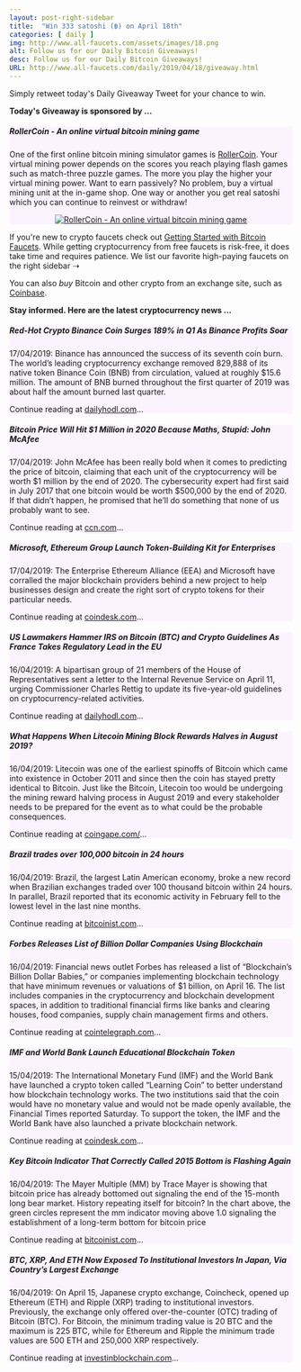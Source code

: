 ```yaml
---
layout: post-right-sidebar
title:  "Win 333 satoshi (฿) on April 18th"
categories: [ daily ]
img: http://www.all-faucets.com/assets/images/18.png
alt: Follow us for our Daily Bitcoin Giveaways!
desc: Follow us for our Daily Bitcoin Giveaways!
URL: http://www.all-faucets.com/daily/2019/04/18/giveaway.html
---
```


Simply retweet today's Daily Giveaway Tweet for your chance to win.

<b>Today's Giveaway is sponsored by ...</b>

<div class="sidebar-section" style="background-color:#fbf4ff">
     <h5><span>RollerCoin - An online virtual bitcoin mining game</span></h5>
     One of the first online bitcoin mining simulator games is <a href="http://bit.ly/www-rollercoin" target="_blank">RollerCoin</a>.
		 Your virtual mining power depends on the scores you reach playing flash games such as match-three puzzle games.
		 The more you play the higher your virtual mining power. Want to earn passively? No problem, buy a virtual mining unit at the in-game shop.
		 One way or another you get real satoshi which you can continue to reinvest or withdraw!
		 <p> </p>
		 <center><a href="http://bit.ly/www-rollercoin" target="_blank"><img src="http://www.all-faucets.com/assets/images/rollercoin-ad.gif" alt="RollerCoin - An online virtual bitcoin mining game"/></a></center>
</div>

If you're new to crypto faucets check out <a href="http://www.all-faucets.com/start.html">Getting Started with Bitcoin Faucets</a>. While getting cryptocurrency from free faucets is risk-free, it does take time and requires patience. We list our favorite high-paying faucets on the right sidebar ⇢

You can also <i>buy</i> Bitcoin and other crypto from an exchange site, such as <a href="http://bit.ly/www-coinbase" target="_blank">Coinbase</a>.

<b>Stay informed. Here are the latest cryptocurrency news ...</b>

<div class="sidebar-section" style="background-color:#fbf4ff">
     <h5><span>Red-Hot Crypto Binance Coin Surges 189% in Q1 As Binance Profits Soar</span></h5>
     17/04/2019: Binance has announced the success of its seventh coin burn. The world’s leading cryptocurrency exchange removed 829,888 of its native token Binance Coin (BNB) from circulation, valued at roughly $15.6 million. The amount of BNB burned throughout the first quarter of 2019 was about half the amount burned last quarter.
		 <p> </p>
     Continue reading at <a href="https://dailyhodl.com/2019/04/17/red-hot-crypto-binance-coin-surges-189-in-q1-as-binance-profits-soar/" target="_blank">dailyhodl.com</a>...
</div>

<div class="sidebar-section" style="background-color:#fbf4ff">
     <h5><span>Bitcoin Price Will Hit $1 Million in 2020 Because Maths, Stupid: John McAfee</span></h5>
     17/04/2019: John McAfee has been really bold when it comes to predicting the price of bitcoin, claiming that each unit of the cryptocurrency will be worth $1 million by the end of 2020. The cybersecurity expert had first said in July 2017 that one bitcoin would be worth $500,000 by the end of 2020. If that didn’t happen, he promised that he’ll do something that none of us probably want to see.
     <p> </p>
     Continue reading at <a href="https://www.ccn.com/john-mcafee-maths-bitcoin-1-million-by-2020" target="_blank">ccn.com</a>...
</div>

<div class="sidebar-section" style="background-color:#fbf4ff">
     <h5><span>Microsoft, Ethereum Group Launch Token-Building Kit for Enterprises</span></h5>
     17/04/2019: The Enterprise Ethereum Alliance (EEA) and Microsoft have corralled the major blockchain providers behind a new project to help businesses design and create the right sort of crypto tokens for their particular needs.  
		 <p> </p>
     Continue reading at <a href="https://www.coindesk.com/microsoft-ethereum-group-launch-token-building-kit-for-enterprises" target="_blank">coindesk.com</a>...
</div>

<div class="sidebar-section" style="background-color:#fbf4ff">
     <h5><span>US Lawmakers Hammer IRS on Bitcoin (BTC) and Crypto Guidelines As France Takes Regulatory Lead in the EU</span></h5>
     16/04/2019: A bipartisan group of 21 members of the House of Representatives sent a letter to the Internal Revenue Service on April 11, urging Commissioner Charles Rettig to update its five-year-old guidelines on cryptocurrency-related activities.
		 <p> </p>
     Continue reading at <a href="https://dailyhodl.com/2019/04/16/us-lawmakers-hammer-irs-on-bitcoin-btc-and-crypto-guidelines-as-france-takes-regulatory-lead-in-the-eu/" target="_blank">dailyhodl.com</a>...
</div>

<div class="sidebar-section" style="background-color:#fbf4ff">
     <h5><span>What Happens When Litecoin Mining Block Rewards Halves in August 2019?</span></h5>
     16/04/2019: Litecoin was one of the earliest spinoffs of Bitcoin which came into existence in October 2011 and since then the coin has stayed pretty identical to Bitcoin. Just like the Bitcoin, Litecoin too would be undergoing the mining reward halving process in August 2019 and every stakeholder needs to be prepared for the event as to what could be the probable consequences.
		 <p> </p>
     Continue reading at <a href="https://coingape.com/litecoin-mining-rewards-halves-august-2019/" target="_blank">coingape.com/</a>...
</div>

<div class="sidebar-section" style="background-color:#fbf4ff">
     <h5><span>Brazil trades over 100,000 bitcoin in 24 hours</span></h5>
     16/04/2019: Brazil, the largest Latin American economy, broke a new record when Brazilian exchanges traded over 100 thousand bitcoin within 24 hours. In parallel, Brazil reported that its economic activity in February fell to the lowest level in the last nine months.
		 <p> </p>
     Continue reading at <a href="https://bitcoinist.com/brazil-bitcoin-record-trading-volume-100k/" target="_blank">bitcoinist.com</a>...
</div>

<div class="sidebar-section" style="background-color:#fbf4ff">
     <h5><span>Forbes Releases List of Billion Dollar Companies Using Blockchain</span></h5>
     16/04/2019: Financial news outlet Forbes has released a list of “Blockchain’s Billion Dollar Babies,” or companies implementing blockchain technology that have minimum revenues or valuations of $1 billion, on April 16. The list includes companies in the cryptocurrency and blockchain development spaces, in addition to traditional financial firms like banks and clearing houses, food companies, supply chain management firms and others.
		 <p> </p>
     Continue reading at <a href="https://cointelegraph.com/news/forbes-releases-list-of-billion-dollar-companies-using-blockchain" target="_blank">cointelegraph.com</a>...
</div>

<div class="sidebar-section" style="background-color:#fbf4ff">
     <h5><span>IMF and World Bank Launch Educational Blockchain Token</span></h5>
     15/04/2019: The International Monetary Fund (IMF) and the World Bank have launched a crypto token called “Learning Coin” to better understand how blockchain technology works. The two institutions said that the coin would have no monetary value and would not be made openly available, the Financial Times reported Saturday. To support the token, the IMF and the World Bank have also launched a private blockchain network.
		 <p> </p>
     Continue reading at <a href="https://www.coindesk.com/imf-and-world-bank-launch-educational-blockchain-token" target="_blank">coindesk.com</a>...
</div>

<div class="sidebar-section" style="background-color:#fbf4ff">
     <h5><span>Key Bitcoin Indicator That Correctly Called 2015 Bottom is Flashing Again</span></h5>
     16/04/2019: The Mayer Multiple (MM) by Trace Mayer is showing that bitcoin price has already bottomed out signaling the end of the 15-month long bear market. History repeating itself for bitcoin? In the chart above, the green circles represent the mm indicator moving above 1.0 signaling the establishment of a long-term bottom for bitcoin price
		 <p> </p>
     Continue reading at <a href="https://bitcoinist.com/bitcoin-indicator-mayer-multiple-flashing/" target="_blank">bitcoinist.com</a>...
</div>

<div class="sidebar-section" style="background-color:#fbf4ff">
     <h5><span>BTC, XRP, And ETH Now Exposed To Institutional Investors In Japan, Via Country’s Largest Exchange</span></h5>
     16/04/2019: On April 15, Japanese crypto exchange, Coincheck, opened up Ethereum (ETH) and Ripple (XRP) trading to institutional investors. Previously, the exchange only offered over-the-counter (OTC) trading of Bitcoin (BTC). For Bitcoin, the minimum trading value is 20 BTC and the maximum is 225 BTC, while for Ethereum and Ripple the minimum trade values are 500 ETH and 250,000 XRP respectively.
		 <p> </p>
     Continue reading at <a href="https://www.investinblockchain.com/btc-xrp-and-eth-now-exposed-to-institutional-investors-in-japan-via-countrys-largest-exchange/" target="_blank">investinblockchain.com</a>...
</div>
